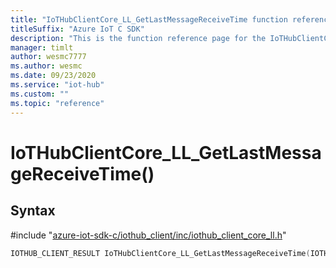 ```yaml
---                             
title: "IoTHubClientCore_LL_GetLastMessageReceiveTime function reference | Microsoft Docs" 
titleSuffix: "Azure IoT C SDK"            
description: "This is the function reference page for the IoTHubClientCore_LL_GetLastMessageReceiveTime() function in the Azure IoT C SDK. This SDK is used with Azure IoT Hub and Azure IoT Hub Device Provisioning Service"            
manager: timlt                 
author: wesmc7777              
ms.author: wesmc               
ms.date: 09/23/2020                    
ms.service: "iot-hub"             
ms.custom: ""                
ms.topic: "reference"        
---                            
```


# IoTHubClientCore_LL_GetLastMessageReceiveTime()

## Syntax

\#include "[azure-iot-sdk-c/iothub_client/inc/iothub_client_core_ll.h](../iothub-client-core-ll-h.md)"  
```C
IOTHUB_CLIENT_RESULT IoTHubClientCore_LL_GetLastMessageReceiveTime(IOTHUB_CLIENT_CORE_LL_HANDLE  MU_IFCOMMA2);
```

